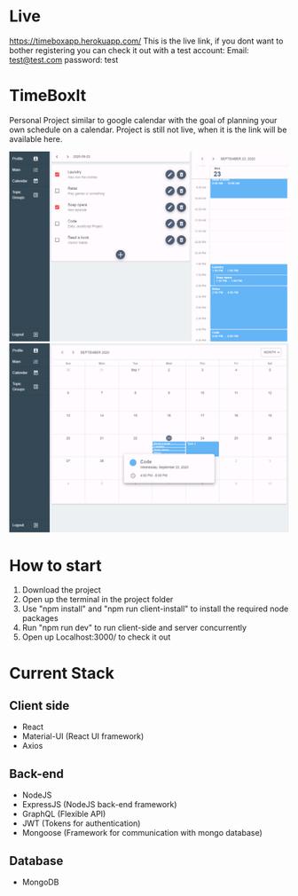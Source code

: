 # Live
https://timeboxapp.herokuapp.com/
This is the live link, if you dont want to bother registering you can check it out with a test account:
Email: test@test.com
password: test

# TimeBoxIt
Personal Project similar to google calendar with the goal of planning your own schedule on a calendar.
Project is still not live, when it is the link will be available here.

![](./readMeAssets/MainAppView.png)
![](./readMeAssets/CalendarView.png)

# How to start
1. Download the project
2. Open up the terminal in the project folder
3. Use "npm install" and "npm run client-install" to install the required node packages
4. Run "npm run dev" to run client-side and server concurrently
5. Open up Localhost:3000/ to check it out

# Current Stack
## Client side
* React
* Material-UI (React UI framework)
* Axios
## Back-end
* NodeJS
* ExpressJS (NodeJS back-end framework)
* GraphQL (Flexible API)
* JWT (Tokens for authentication)
* Mongoose (Framework for communication with mongo database)
## Database
* MongoDB
